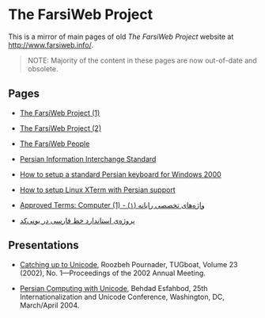 # The FarsiWeb Project

This is a mirror of main pages of old *The FarsiWeb Project* website at
<http://www.farsiweb.info/>.

> NOTE: Majority of the content in these pages are now out-of-date and obsolete.

## Pages

* [The FarsiWeb Project (1)](main.html)

* [The FarsiWeb Project (2)](main-2.html)

* [The FarsiWeb People](people.html)

* [Persian Information Interchange Standard](standard/)

* [How to setup a standard Persian keyboard for Windows 2000](howto/win2keyb/)

* [How to setup Linux XTerm with Persian support](howto/xterm/)

* [Approved Terms: Computer (1) - واژه‌های تخصصی رایانه (۱)](academy-comp1.html)

* [پروژه‌‌ى‌ ‌استاند‌ارد خط‌ فارسى‌ در يونى‌کد](report-stat1.html)

## Presentations

* [Catching up to Unicode](presentations/Catching-up-to-Unicode.pdf), Roozbeh Pournader,
  TUGboat, Volume 23 (2002), No. 1—Proceedings of the 2002 Annual Meeting.

* [Persian Computing with Unicode](presentations/Persian-Computing-with-Unicode.pdf), Behdad
  Esfahbod, 25th Internationalization and Unicode Conference, Washington, DC, March/April 2004.
